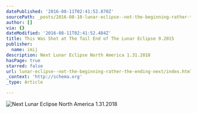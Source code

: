 ```yaml
---
datePublished: '2016-08-11T02:41:52.870Z'
sourcePath: _posts/2016-08-10-lunar-eclipse--not-the-beginning-rather-the-ending-next.md
author: []
via: {}
dateModified: '2016-08-11T02:41:52.484Z'
title: This Was Shot at The Tail End of The Lunar Eclipse 9.2015
publisher:
  name: imij
description: Next Lunar Eclipse North America 1.31.2018
hasPage: true
starred: false
url: lunar-eclipse--not-the-beginning-rather-the-ending-next/index.html
_context: 'http://schema.org'
_type: Article

---
```

![Next Lunar Eclipse North America 1.31.2018](https://the-grid-user-content.s3-us-west-2.amazonaws.com/cb3bf0cd-3814-4b47-bfa5-76d2acea19ee.jpg)
